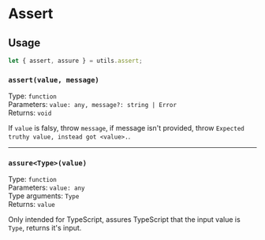 # Assert

## Usage

```ts
let { assert, assure } = utils.assert;
```

### `assert(value, message)`

Type: `function`  
Parameters: `value: any, message?: string | Error`  
Returns: `void`

If `value` is falsy, throw `message`, if message isn't provided, throw `Expected truthy value, instead got <value>.`.

---

### `assure<Type>(value)`

Type: `function`  
Parameters: `value: any`  
Type arguments: `Type`  
Returns: `value`

Only intended for TypeScript, assures TypeScript that the input value is `Type`, returns it's input.
